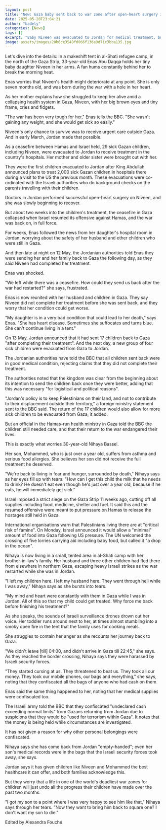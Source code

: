 ```yaml
---
layout: post
title: "New: Gaza baby sent back to war zone after open-heart surgery in Jordan"
date: 2025-05-20T23:04:21
author: "badely"
categories: [News]
tags: []
excerpt: "Baby Niveen was evacuated to Jordan for medical treatment, but has now been sent back to Gaza."
image: assets/images/20b6ce3548fd066f136a9d71c3bba135.jpg
---
```


Let's dive into the details: In a makeshift tent in al-Shati refugee camp, in the north of the Gaza Strip, 33-year-old Enas Abu Daqqa holds her tiny baby daughter Niveen in her arms. A fan hums constantly behind her to break the morning heat.

Enas worries that Niveen's health might deteriorate at any point. She is only seven months old, and was born during the war with a hole in her heart.

As her mother explains how she struggled to keep her alive amid a collapsing health system in Gaza, Niveen, with her big brown eyes and tiny frame, cries and fidgets.

"The war has been very tough for her," Enas tells the BBC. "She wasn't gaining any weight, and she would get sick so easily."

Niveen's only chance to survive was to receive urgent care outside Gaza. And in early March, Jordan made that possible.

As a ceasefire between Hamas and Israel held, 29 sick Gazan children, including Niveen, were evacuated to Jordan to receive treatment in the country's hospitals. Her mother and older sister were brought out with her.

They were the first children evacuated to Jordan after King Abdullah announced plans to treat 2,000 sick Gazan children in hospitals there during a visit to the US the previous month. These evacuations were co-ordinated with the Israeli authorities who do background checks on the parents travelling with their children.

Doctors in Jordan performed successful open-heart surgery on Niveen, and she was slowly beginning to recover.

But about two weeks into the children's treatment, the ceasefire in Gaza collapsed when Israel resumed its offensive against Hamas, and the war was back on, in full force.

For weeks, Enas followed the news from her daughter's hospital room in Jordan, worrying about the safety of her husband and other children who were still in Gaza.

And then late at night on 12 May, the Jordanian authorities told Enas they were sending her and her family back to Gaza the following day, as they said Niveen had completed her treatment.

Enas was shocked.

"We left while there was a ceasefire. How could they send us back after the war had restarted?" she says, frustrated.

Enas is now reunited with her husband and children in Gaza. They say Niveen did not complete her treatment before she was sent back, and they worry that her condition could get worse.

"My daughter is in a very bad condition that could lead to her death," says Enas. "She has heart disease. Sometimes she suffocates and turns blue. She can't continue living in a tent."

On 13 May, Jordan announced that it had sent 17 children back to Gaza "after completing their treatment". And the next day, a new group of four sick children were evacuated from Gaza to Jordan.

The Jordanian authorities have told the BBC that all children sent back were in good medical condition, rejecting claims that they did not complete their treatment. 

The authorities noted that the kingdom was clear from the beginning about its intention to send the children back once they were better, adding that this was necessary "for logistical and political reasons".

"Jordan's policy is to keep Palestinians on their land, and not to contribute to their displacement outside their territory," a foreign ministry statement sent to the BBC said. The return of the 17 children would also allow for more sick children to be evacuated from Gaza, it added.

But an official in the Hamas-run health ministry in Gaza told the BBC the children still needed care, and that their return to the war endangered their lives.

This is exactly what worries 30-year-old Nihaya Bassel. 

Her son, Mohammed, who is just over a year old, suffers from asthma and serious food allergies. She believes her son did not receive the full treatment he deserved.

"We're back to living in fear and hunger, surrounded by death," Nihaya says as her eyes fill up with tears. "How can I get this child the milk that he needs to drink? He doesn't eat even though he's just over a year old, because if he eats, he will immediately get sick."

Israel imposed a strict siege on the Gaza Strip 11 weeks ago, cutting off all supplies including food, medicine, shelter and fuel. It said this and the resumed offensive were meant to put pressure on Hamas to release the hostages still held in Gaza. 

International organisations warn that Palestinians living there are at "critical risk of famine". On Monday, Israel announced it would allow a "minimal" amount of food into Gaza following US pressure. The UN welcomed the crossing of five lorries carrying aid including baby food, but called it "a drop in the ocean".

Nihaya is now living in a small, tented area in al-Shati camp with her brother-in-law's family. Her husband and three other children had fled there from elsewhere in northern Gaza, escaping heavy Israeli strikes as the war restarted while she was in Jordan.

"I left my children here. I left my husband here. They went through hell while I was away," Nihaya says as she bursts into tears. 

"My mind and heart were constantly with them in Gaza while I was in Jordan. All of this so that my child could get treated. Why force me back before finishing his treatment?"

As she speaks, the sounds of Israeli surveillance drones drown out her voice. Her toddler runs around next to her, at times almost stumbling into a smoky open fire in the tent that the family uses for cooking meals.

She struggles to contain her anger as she recounts her journey back to Gaza.

"We didn't leave [till] 04:00, and didn't arrive in Gaza till 22:45," she says. As they reached the border crossing, Nihaya says they were harassed by Israeli security forces.

"They started cursing at us. They threatened to beat us. They took all our money. They took our mobile phones, our bags and everything," she says, noting that they confiscated all the bags of anyone who had cash on them.

Enas said the same thing happened to her, noting that her medical supplies were confiscated too.

The Israeli army told the BBC that they confiscated "undeclared cash exceeding normal limits" from Gazans returning from Jordan due to suspicions that they would be "used for terrorism within Gaza". It notes that the money is being held while circumstances are investigated.

It has not given a reason for why other personal belongings were confiscated.

Nihaya says she has come back from Jordan "empty-handed"; even her son's medical records were in the bags that the Israeli security forces took away, she says.

Jordan says it has given children like Niveen and Mohammed the best healthcare it can offer, and both families acknowledge this. 

But they worry that a life in one of the world's deadliest war zones for children will just undo all the progress their children have made over the past two months.

"I got my son to a point where I was very happy to see him like that," Nihaya says through her tears. "Now they want to bring him back to square one? I don't want my son to die."

Edited by Alexandra Fouché

